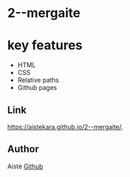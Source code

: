 # 2--mergaite

# key features
- HTML
- CSS
- Relative paths
- Github pages

## Link

https://aistekara.github.io/2--mergaite/.

## Author
Aistė  [Github](https://github.com/AisteKara) 
